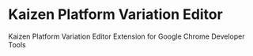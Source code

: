 # Kaizen Platform Variation Editor

Kaizen Platform Variation Editor Extension for Google Chrome Developer Tools
